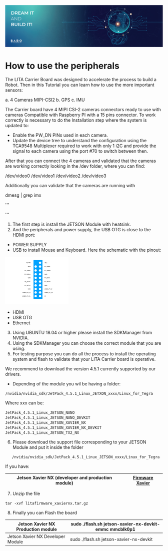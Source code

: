 <img src="./images/Banners-02.png">

# How to use the peripherals

The LITA Carrier Board was designed to accelerate the process to build a Robot.
Then in this Tutorial you can learn how to use the more important sensors:

a. 4 Cameras MIPI-CSI2
b. GPS
c. IMU

The Carrier board have 4 MIPI CSI-2 cameras connectors ready to use with cameras Compatible with Raspberry PI with a 15 pins connector.
To work correctly is necessary to do the Installation step where the system is updated to:

- Enable the PW_DN PINs used in each camera.
- Update the device tree to understand the configuration using the TCA9548 Multiplexer required to work with only 1 i2C and provide the signal to each camera using the port #70 to switch between then.

After that you can connect the 4 cameras and validated that the cameras are working correctly looking in the /dev folder, where you can find:

/dev/video0
/dev/video1
/dev/video2
/dev/video3

Additionally you can validate that the cameras are running with 

dmesg |  grep imx

'''
   
'''

1. The first step is install the JETSON Module with heatsink. 
2. And the peripherals and power supply, the USB OTG is close to the HDMI port:

- POWER SUPPLY
- USB to install Mouse and Keyboard. Here the schematic with the pinout:

<img src="./images/USB_LITA.png" width="40%">

- HDMI
- USB OTG
- Ethernet

3. Using UBUNTU 18.04 or higher please install the SDKManager from NVIDIA.
4. Using the SDKManager you can choose the correct module that you are using.
5. For testing purpose you can do all the process to install the operating system and flash to validate that your LITA Carrier board is operative.

We recommend to download the version 4.5.1 currently supported by our drivers.
- Depending of the module you wil be having a folder:

```
/nvidia/nvidia_sdk/JetPack_4.5.1_Linux_JETXON_xxxx/Linux_for_Tegra
```

Where xxx can be:

``` 
JetPack_4.5.1_Linux_JETSON_NANO
JetPack_4.5.1_Linux_JETSON_NANO_DEVKIT
JetPack_4.5.1_Linux_JETSON_XAVIER_NX
JetPack_4.5.1_Linux_JETSON_XAVIER_NX_DEVKIT
JetPack_4.5.1_Linux_JETSON_TX2_NX  
```

6. Please download the support file corresponding to your JETSON Module and put it inside the folder 

```
   /nvidia/nvidia_sdk/JetPack_4.5.1_Linux_JETSON_xxxx/Linux_for_Tegra
```

If you have:

|Jetson Xavier NX (developer and production module)  | [Firmware Xavier](https://github.com/barovehicles/lita-carrier-board/blob/main/firmware/litafirmware_xaviernx.tar.gz)|
|----------------------------------------------------|------------------------------------------------------------------------------------------|


7. Unzip the file 

```
tar -xvf litafirmware_xaviernx.tar.gz
```

8. Finally you can Flash the board

| Jetson Xavier NX Production module | sudo ./flash.sh jetson-xavier-nx-devkit-emmc mmcblk0p1 |
|------------------------------------|--------------------------------------------------------|
| Jetson Xavier NX Developer Module  | sudo ./flash.sh jetson-xavier-nx-devkit                |
